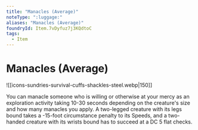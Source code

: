 ```yaml
---
title: "Manacles (Average)"
noteType: ":luggage:"
aliases: "Manacles (Average)"
foundryId: Item.7vDyfuz7j3KQdtoC
tags:
  - Item
---
```


# Manacles (Average)
![[icons-sundries-survival-cuffs-shackles-steel.webp|150]]

You can manacle someone who is willing or otherwise at your mercy as an exploration activity taking 10-30 seconds depending on the creature's size and how many manacles you apply. A two-legged creature with its legs bound takes a -15-foot circumstance penalty to its Speeds, and a two-handed creature with its wrists bound has to succeed at a DC 5 flat checks.
